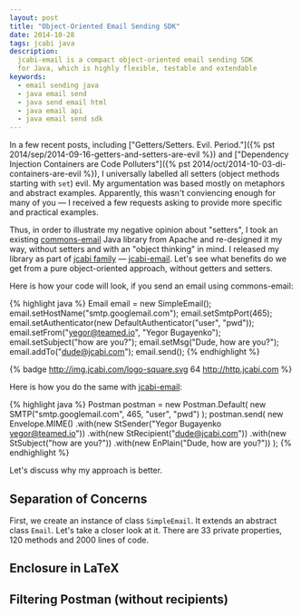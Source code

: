 ```yaml
---
layout: post
title: "Object-Oriented Email Sending SDK"
date: 2014-10-28
tags: jcabi java
description:
  jcabi-email is a compact object-oriented email sending SDK
  for Java, which is highly flexible, testable and extendable
keywords:
  - email sending java
  - java email send
  - java send email html
  - java email api
  - java email send sdk
---
```


In a few recent posts, including
["Getters/Setters. Evil. Period."]({% pst 2014/sep/2014-09-16-getters-and-setters-are-evil %}) and
["Dependency Injection Containers are Code Polluters"]({% pst 2014/oct/2014-10-03-di-containers-are-evil %}),
I universally labelled all setters (object methods starting with `set`) evil.
My argumentation was based mostly on metaphors and abstract examples. Apparently,
this wasn't conviencing enough for many of you &mdash; I received a few requests
asking to provide more specific and practical examples.

Thus, in order to illustrate my negative opinion about "setters", I took
an existing [commons-email](http://commons.apache.org/proper/commons-email/) Java library from Apache
and re-designed it my way, without setters and with an "object thinking" in mind.
I released my library as part of [jcabi family](http://www.jcabi.com)
&mdash; [jcabi-email](http://email.jcabi.com). Let's see what benefits
do we get from a pure object-oriented approach, without getters and setters.

<!--more-->

Here is how your code will look, if you send an email using commons-email:

{% highlight java %}
Email email = new SimpleEmail();
email.setHostName("smtp.googlemail.com");
email.setSmtpPort(465);
email.setAuthenticator(new DefaultAuthenticator("user", "pwd"));
email.setFrom("yegor@teamed.io", "Yegor Bugayenko");
email.setSubject("how are you?");
email.setMsg("Dude, how are you?");
email.addTo("dude@jcabi.com");
email.send();
{% endhighlight %}

{% badge http://img.jcabi.com/logo-square.svg 64 http://http.jcabi.com %}

Here is how you do the same with [jcabi-email](http://email.jcabi.com):

{% highlight java %}
Postman postman = new Postman.Default(
  new SMTP("smtp.googlemail.com", 465, "user", "pwd")
);
postman.send(
  new Envelope.MIME()
    .with(new StSender("Yegor Bugayenko <yegor@teamed.io>"))
    .with(new StRecipient("dude@jcabi.com"))
    .with(new StSubject("how are you?"))
    .with(new EnPlain("Dude, how are you?"))
);
{% endhighlight %}

Let's discuss why my approach is better.

## Separation of Concerns

First, we create an instance of class `SimpleEmail`. It extends an abstract
class `Email`. Let's take a closer look at it. There are 33 private
properties, 120 methods and 2000 lines of code.

## Enclosure in LaTeX

## Filtering Postman (without recipients)
